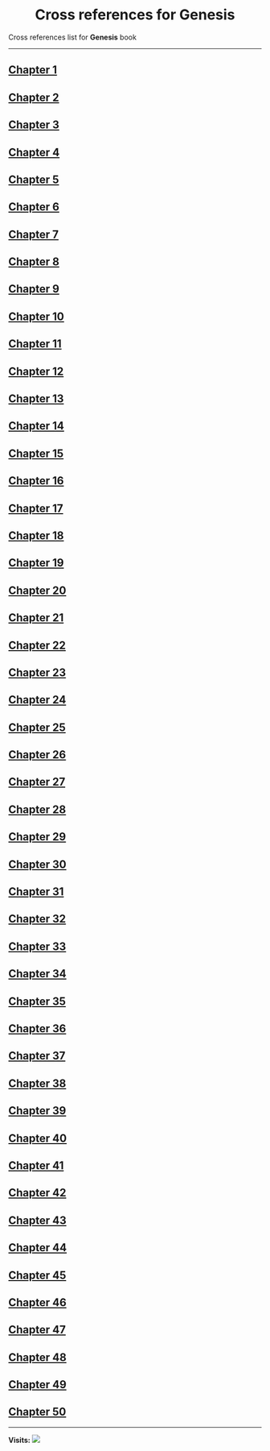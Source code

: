 <div align="center">
  <h1 id="readme">Cross references for <b>Genesis</b></h1>
</div>

Cross references list for **Genesis** book

---

## [Chapter 1](1.md)
## [Chapter 2](2.md)
## [Chapter 3](3.md)
## [Chapter 4](4.md)
## [Chapter 5](5.md)
## [Chapter 6](6.md)
## [Chapter 7](7.md)
## [Chapter 8](8.md)
## [Chapter 9](9.md)
## [Chapter 10](10.md)
## [Chapter 11](11.md)
## [Chapter 12](12.md)
## [Chapter 13](13.md)
## [Chapter 14](14.md)
## [Chapter 15](15.md)
## [Chapter 16](16.md)
## [Chapter 17](17.md)
## [Chapter 18](18.md)
## [Chapter 19](19.md)
## [Chapter 20](20.md)
## [Chapter 21](21.md)
## [Chapter 22](22.md)
## [Chapter 23](23.md)
## [Chapter 24](24.md)
## [Chapter 25](25.md)
## [Chapter 26](26.md)
## [Chapter 27](27.md)
## [Chapter 28](28.md)
## [Chapter 29](29.md)
## [Chapter 30](30.md)
## [Chapter 31](31.md)
## [Chapter 32](32.md)
## [Chapter 33](33.md)
## [Chapter 34](34.md)
## [Chapter 35](35.md)
## [Chapter 36](36.md)
## [Chapter 37](37.md)
## [Chapter 38](38.md)
## [Chapter 39](39.md)
## [Chapter 40](40.md)
## [Chapter 41](41.md)
## [Chapter 42](42.md)
## [Chapter 43](43.md)
## [Chapter 44](44.md)
## [Chapter 45](45.md)
## [Chapter 46](46.md)
## [Chapter 47](47.md)
## [Chapter 48](48.md)
## [Chapter 49](49.md)
## [Chapter 50](50.md)


---

**Visits:**
![](https://profile-counter.glitch.me/visitCounter_crossrefsChapterList1/count.svg)

